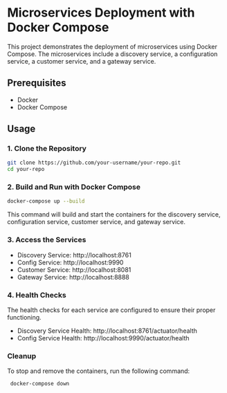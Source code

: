 # Microservices Deployment with Docker Compose

This project demonstrates the deployment of microservices using Docker Compose. The microservices include a discovery service, a configuration service, a customer service, and a gateway service.

## Prerequisites
- Docker
- Docker Compose

## Usage

### 1. Clone the Repository

```bash
git clone https://github.com/your-username/your-repo.git
cd your-repo
```

### 2. Build and Run with Docker Compose

```bash
docker-compose up --build
```
This command will build and start the containers for the discovery service, configuration service, customer service, and gateway service.

### 3. Access the Services
   * Discovery Service: http://localhost:8761
* Config Service: http://localhost:9990
* Customer Service: http://localhost:8081
* Gateway Service: http://localhost:8888
###  4. Health Checks
   The health checks for each service are configured to ensure their proper functioning.

*  Discovery Service Health: http://localhost:8761/actuator/health
* Config Service Health: http://localhost:9990/actuator/health

### Cleanup
To stop and remove the containers, run the following command:
``` bash
 docker-compose down
```